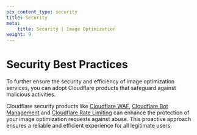 ```yaml
---
pcx_content_type: security
title: Security
meta:
    title: Security | Image Optimization
weight: 9
---
```


# Security Best Practices

To further ensure the security and efficiency of image optimization services, you can adopt Cloudflare products that safeguard against malicious activities.

Cloudflare security products like [Cloudflare WAF](https://www.cloudflare.com/application-services/products/waf/), [Cloudflare Bot Management](https://www.cloudflare.com/application-services/products/bot-management/) and [Cloudflare Rate Limiting](https://www.cloudflare.com/application-services/products/rate-limiting/) can enhance the protection of your image optimization requests against abuse. This proactive approach ensures a reliable and efficient experience for all legitimate users. 
